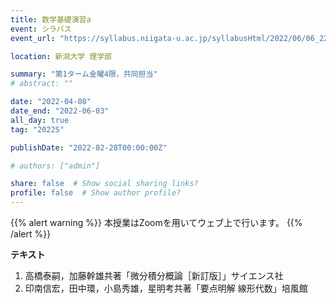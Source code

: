 ```yaml
---
title: 数学基礎演習a
event: シラバス
event_url: "https://syllabus.niigata-u.ac.jp/syllabusHtml/2022/06/06_221S0515_ja_JP.html"

location: 新潟大学 理学部

summary: "第1ターム金曜4限，共同担当"
# abstract: ""

date: "2022-04-08"
date_end: "2022-06-03"
all_day: true
tag: "2022S"

publishDate: "2022-02-28T00:00:00Z"

# authors: ["admin"]

share: false  # Show social sharing links?
profile: false  # Show author profile?
---
```

{{% alert warning %}}
本授業はZoomを用いてウェブ上で行います。
{{% /alert %}}

**テキスト**

1. 高橋泰嗣，加藤幹雄共著「微分積分概論［新訂版］」サイエンス社
2. 印南信宏，田中環，小島秀雄，星明考共著「要点明解 線形代数」培風館
